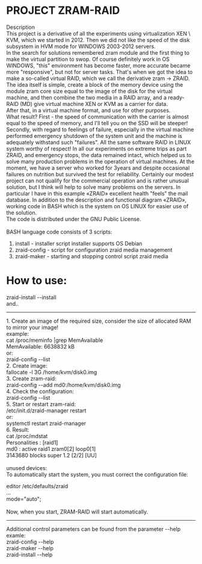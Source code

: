 # PROJECT ZRAM-RAID

Description<br>
This project is a derivative of all the experiments using virtualization XEN \ KVM, which we started in 2012. Then we did not like the speed of the disk subsystem in HVM mode for WINDOWS 2003-2012 servers.<br>
In the search for solutions remembered zram module and the first thing to make the virtual partition to swop. Of course definitely work in OS WINDOWS, "this" environment has become faster, more accurate became more "responsive", but not for server tasks. That's when we got the idea to make a so-called virtual RAID, which we call the derivative zram -> ZRAID. The idea itself is simple, create a block of the memory device using the module zram core size equal to the image of the disk for the virtual machine, and then combine the two media in a RAID array, and a ready-RAID (MD) give virtual machine XEN or KVM as a carrier for data.<br>
After that, in a virtual machine format, and use for other purposes.<br>
What result? First - the speed of communication with the carrier is almost equal to the speed of memory, and I'll tell you on the SSD will be steeper! Secondly, with regard to feelings of failure, especially in the virtual machine performed emergency shutdown of the system unit and the machine is adequately withstand such "failures". All the same software RAID in LINUX system worthy of respect! In all our experiments on extreme trips as part ZRAID, and emergency stops, the data remained intact, which helped us to solve many production problems in the operation of virtual machines. At the moment, we have a server who worked for 3years and despite occasional failures on nutrition but survived the test for reliability. Certainly our modest project can not qualify for the commercial operation and is rather unusual solution, but I think will help to solve many problems on the servers. In particular I have in this example «ZRAID» excellent health "feels" the mail database. In addition to the description and functional diagram «ZRAID», working code in BASH which is the system on OS LINUX for easier use of the solution.<br>
The code is distributed under the GNU Public License.<br>
<br>
BASH language code consists of 3 scripts:<br>
1. install - installer script installer supports OS Debian<br>
2. zraid-config - script for configuration zraid media management<br>
3. zraid-maker - starting and stopping control script zraid media<br>

# How to use:
zraid-install --install<br>
and..<br>
<hr>
1. Create an image of the required size, consider the size of allocated RAM to mirror your image!<br>
example:<br>
 cat /proc/meminfo |grep MemAvailable<br>
 MemAvailable:    6638832 kB<br>
or:<br>
 zraid-config --list<br>
2. Create image:<br>
  fallocate -l 3G /home/kvm/disk0.img<br>
3. Create zram-raid:<br>
  zraid-config --add md0:/home/kvm/disk0.img<br>
4. Check the configuration:<br>
  zraid-config --list<br>
5. Start or restart zram-raid:<br>
 /etc/init.d/zraid-manager restart<br>
or:<br>
  systemctl restart zraid-manager<br>
6. Result:<br>
  cat /proc/mdstat<br>
  Personalities : [raid1]<br>
  md0 : active raid1 zram0[2] loop0[1]<br>
      3143680 blocks super 1.2 [2/2] [UU]<br>
 <br>     
  unused devices: <none><br>
To automatically start the system, you must correct the configuration file:<br>

 editor /etc/defaults/zraid<br>
  ...<br>
  mode="auto";<br>
 <br>
 Now, when you start, ZRAM-RAID will start automatically.<br>
 <hr>
Additional control parameters can be found from the parameter --help<br>
examle:<br>
 zraid-config --help<br>
 zraid-maker --help<br>
 zraid-install --help<br>
